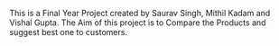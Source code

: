 This is a Final Year Project created by Saurav Singh, Mithil Kadam and Vishal Gupta. The Aim of this project is to Compare the Products and suggest best one to customers.
